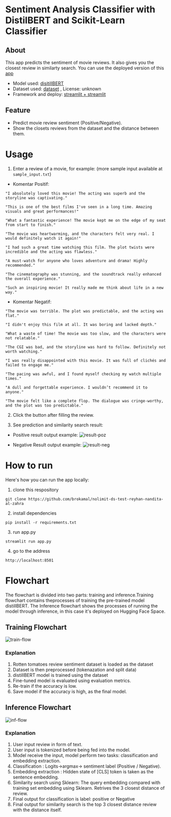 # Sentiment Analysis Classifier with DistilBERT and Scikit-Learn Classifier
## About
This app predicts the sentiment of movie reviews. It also gives you the closest review in similarty search. You can use the deployed version of this [app]()
- Model used: [disitillBERT](https://huggingface.co/distilbert/distilbert-base-uncased) 
- Dataset used: [dataset](https://www.kaggle.com/datasets/lakshmi25npathi/imdb-dataset-of-50k-movie-reviews) , License: unknown
- Framework and deploy: [streamlit + streamlit]()

## Feature
- Predict movie review sentiment (Positive/Negative).
- Show the closets reviews from the dataset and the distance between them.



# Usage 
1. Enter a review of a movie, for example: (more sample input available at `sample_input.txt`)
- Komentar Positif:
```
"I absolutely loved this movie! The acting was superb and the storyline was captivating."
```
```
"This is one of the best films I've seen in a long time. Amazing visuals and great performances!"
```
```
"What a fantastic experience! The movie kept me on the edge of my seat from start to finish."
```
```
"The movie was heartwarming, and the characters felt very real. I would definitely watch it again!"
```
```
"I had such a great time watching this film. The plot twists were incredible and the acting was flawless."
```
```
"A must-watch for anyone who loves adventure and drama! Highly recommended."
```
```
"The cinematography was stunning, and the soundtrack really enhanced the overall experience."
```
```
"Such an inspiring movie! It really made me think about life in a new way."
```


- Komentar Negatif:
```
"The movie was terrible. The plot was predictable, and the acting was flat."
```
```
"I didn't enjoy this film at all. It was boring and lacked depth."
```
```
"What a waste of time! The movie was too slow, and the characters were not relatable."
```
```
"The CGI was bad, and the storyline was hard to follow. Definitely not worth watching."
```
```
"I was really disappointed with this movie. It was full of clichés and failed to engage me."
```
```
"The pacing was awful, and I found myself checking my watch multiple times."
```
```
"A dull and forgettable experience. I wouldn’t recommend it to anyone."
```
```
"The movie felt like a complete flop. The dialogue was cringe-worthy, and the plot was too predictable."
```

2. Click the button after filling the review.

3. See prediction and similarity search result: 

- Positive result output example:
![result-poz](/docs/negreview.png)


- Negative Result output example:
![result-neg](/docs/pozreview.png)


# How to run
Here's how you can run the app locally:

1. clone this respository 
```
git clone https://github.com/brokamal/nolimit-ds-test-reyhan-nandita-al-zahra
```
2. install dependencies
```
pip install -r requirements.txt
```
3. run app.py
```
streamlit run app.py
```
4. go to the address
```
http://localhost:8501
```

# Flowchart 
The flowchart is divided into two parts: training and inference.Training flowchart contains theprocesses of training the pre-trained model distillBERT. The Inference flowchart shows the processes of running the model through inference, in this case it's deployed on Hugging Face Space. 
## Training Flowchart
![train-flow](/docs/train.png)
### Explanation 
1. Rotten tomatoes review sentiment dataset is loaded as the dataset
2. Dataset is then preprocessed (tokenazation and split data)
3. distillBERT model is trained using the dataset 
4. Fine-tuned model is evaluated using evaluation metrics. 
5. Re-train if the accuracy is low.
6. Save model if the accuracy is high, as the final model.



## Inference Flowchart
![inf-flow](/docs/inference.png)
### Explanation
1. User input review in form of text.
2. User input is tokenized before being fed into the model.
3. Model receive the input, model perform two tasks: classification and embedding extraction.
4. Classification :  Logits->argmax-> sentiment label (Positive / Negative).
5. Embedding extraction : Hidden state of [CLS] token is taken as the sentence embedding.
6. Similarity search using Sklearn: The query embedding compared with training set embedding using Sklearn. Retrives the 3 closest distance of review.
7. Final output for classification is label: positive or Negative
8. Final output for similarity search is the top 3 closest distance review with the distance itself.



